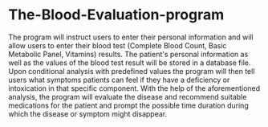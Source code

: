 # The-Blood-Evaluation-program
The program will instruct users to enter their personal information and will allow users to enter their blood test (Complete Blood Count, Basic Metabolic Panel, Vitamins) results. The patient's personal information as well as the values of the blood test result will be stored in a database file. Upon conditional analysis with predefined values the program will then tell users what symptoms patients can feel if they have a deficiency or intoxication in that specific component. With the help of the aforementioned analysis, the program will evaluate the disease and recommend suitable medications for the patient and prompt the possible time duration during which the disease or symptom might disappear.
